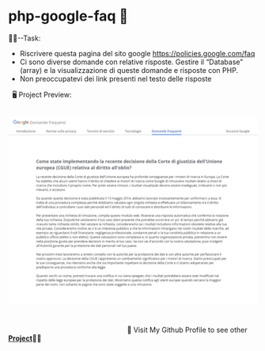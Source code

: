 # php-google-faq **:open_file_folder:**

:man_student:--Task:

- Riscrivere questa pagina del sito google https://policies.google.com/faq
- Ci sono diverse domande con relative risposte. Gestire il “Database” (array) e la visualizzazione di queste domande e risposte con PHP.
- Non preoccupatevi dei link presenti nel testo delle risposte

 ​ ​ :desktop_computer: Project Preview:

 ​ ​ ​ ​ ​ ​ ​ ​ ​ ​ ​ ​ ​ ​ ​ ​ ​ ​ ​ ​ ​ ​ ​ ​ <img src="dist/img/Screen.png" width= "700px">


#

 ​ ​ ​ ​ ​ ​ ​ ​ ​ ​ ​ ​ ​ ​ ​ ​ ​ ​ ​ ​ ​ ​ ​ ​ ​ ​ ​ ​ ​ ​ ​ ​ ​ ​ ​ ​ ​ ​ ​ ​ ​ ​ ​ ​ ​ ​ ​ ​ ​ ​ ​ ​ ​ ​ ​ ​ ​ ​ ​ ​ ​ :eyes: Visit My Github Profile to see other [__Project__](https://github.com/Vincenzo-Laveneziana?tab=repositories):man_technologist: 
#



